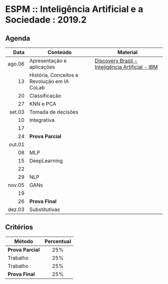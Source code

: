 # ESPM :: Inteligência Artificial e a Sociedade : 2019.2

## Agenda

| Data   | Conteúdo | Material |
|-------:|----------|----------|
| ago.06 | Apresentação e aplicações | [Discovery Brasil - Inteligência Artificial - IBM](https://youtu.be/W95YlM5-iPk) |
|     13 | História, Conceitos e Revolução em IA <br> CoLab |
|     20 | Classificação      |
|     27 | KNN e PCA         |
| set.03 | Tomada de decisões |
|     10 | Integrativa |
|     17 |          |
|     24 | **Prova Parcial** |
| out.01 |          |
|     08 | MLP      |
|     15 | DeepLearning |
|     22 |          |
|     29 | NLP      |
| nov.05 | GANs     |
|     19 |          |
|     26 | **Prova Final** |
| dez.03 | Substitutivas |

## Critérios
| Método        | Percentual |
|---------------|:----------:|
| **Prova Parcial** |     25%    |
| Trabalho          |     25%    |
| Trabalho          |     25%    |
| **Prova Final**   |     25%    |

